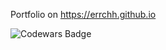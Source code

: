 Portfolio on https://errchh.github.io  

![Codewars Badge](https://www.codewars.com/users/errchh/badges/small)
